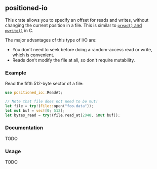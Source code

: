 ## positioned-io

This crate allows you to specify an offset for reads and writes, without changing the current
position in a file. This is similar to [`pread()` and `pwrite()`][pread] in C.

The major advantages of this type of I/O are:

* You don't need to seek before doing a random-access read or write, which is convenient.
* Reads don't modify the file at all, so don't require mutability.

[pread]: http://man7.org/linux/man-pages/man2/pread.2.html

### Example

Read the fifth 512-byte sector of a file:

```rust
use positioned_io::ReadAt;

// Note that file does not need to be mut!
let file = try!(File::open("foo.data"));
let mut buf = vec![0; 512];
let bytes_read = try!(file.read_at(2048, &mut buf));
```

### Documentation

TODO

### Usage

TODO
